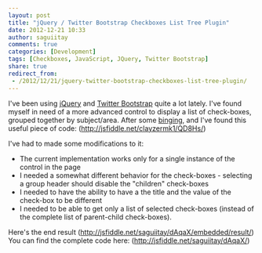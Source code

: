 ```yaml
---
layout: post
title: "jQuery / Twitter Bootstrap Checkboxes List Tree Plugin"
date: 2012-12-21 10:33
author: saguiitay
comments: true
categories: [Development]
tags: [Checkboxes, JavaScript, JQuery, Twitter Bootstrap]
share: true
redirect_from:
 - /2012/12/21/jquery-twitter-bootstrap-checkboxes-list-tree-plugin/
---
```

I've been using [jQuery](http://jquery.com/) and [Twitter Bootstrap](http://twitter.github.com/bootstrap/) quite a lot lately.
I've found myself in need of a more advanced control to display a list of check-boxes, grouped together by subject/area.
After some [binging](http://bing.com), and I've found this useful piece of code: (http://jsfiddle.net/clayzermk1/QD8Hs/)

I've had to made some modifications to it:

- The current implementation works only for a single instance of the control in the page
- I needed a somewhat different behavior for the check-boxes - selecting a group header should disable the "children" check-boxes
- I needed to have the ability to have a the title and the value of the check-box to be different
- I needed to be able to get only a list of selected check-boxes (instead of the complete list of parent-child check-boxes).

Here's the end result (http://jsfiddle.net/saguiitay/dAqaX/embedded/result/) You can find the complete code here: (http://jsfiddle.net/saguiitay/dAqaX/)

